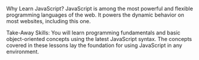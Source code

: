 Why Learn JavaScript?
JavaScript is among the most powerful and flexible programming languages of the web. 
It powers the dynamic behavior on most websites, including this one.

Take-Away Skills:
You will learn programming fundamentals and basic object-oriented concepts using the latest JavaScript syntax. 
The concepts covered in these lessons lay the foundation for using JavaScript in any environment.
